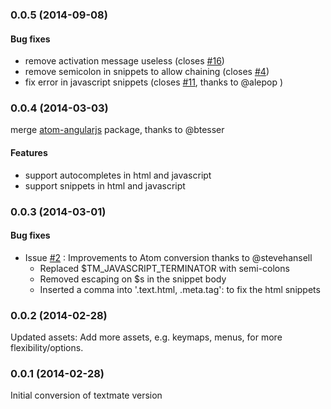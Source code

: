 ### 0.0.5 (2014-09-08)

#### Bug fixes
* remove activation message useless
  (closes [#16](https://github.com/angular-ui/AngularJS-Atom/issues/16))
* remove semicolon in snippets to allow chaining
  (closes [#4](https://github.com/angular-ui/AngularJS-Atom/issues/4))
* fix error in javascript snippets
  (closes [#11](https://github.com/angular-ui/AngularJS-Atom/issues/11),
  thanks to @alepop )

### 0.0.4 (2014-03-03)
merge [atom-angularjs](https://github.com/outsideris/atom-angularjs) package,
thanks to @btesser

#### Features
* support autocompletes in html and javascript
* support snippets in html and javascript

### 0.0.3 (2014-03-01)

#### Bug fixes
* Issue [#2](https://github.com/angular-ui/AngularJS-Atom/pull/2) :
  Improvements to Atom conversion thanks to @stevehansell
    - Replaced $TM_JAVASCRIPT_TERMINATOR with semi-colons
    - Removed escaping on $s in the snippet body
    - Inserted a comma into '.text.html, .meta.tag': to fix the html snippets

### 0.0.2 (2014-02-28)
Updated assets: Add more assets, e.g. keymaps, menus, for more flexibility/options.

### 0.0.1 (2014-02-28)
Initial conversion of textmate version
